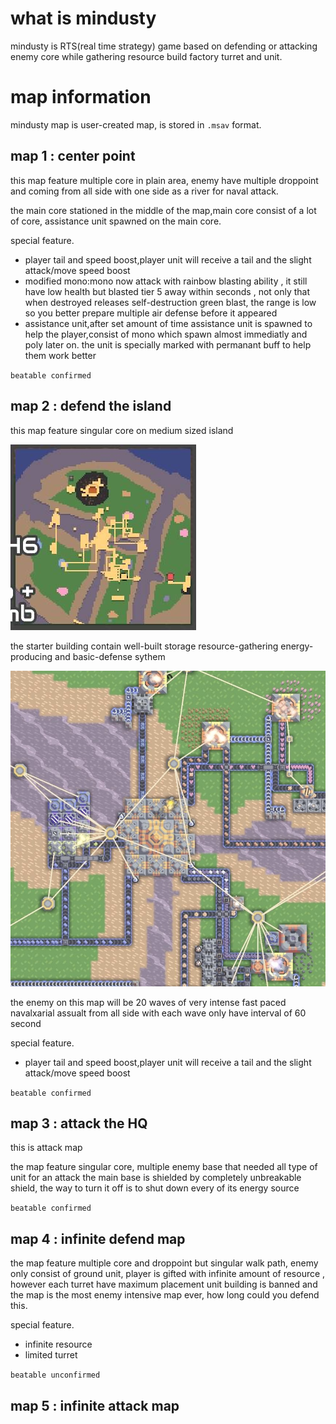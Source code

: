 # what is mindusty

mindusty is RTS(real time strategy) game based on defending or attacking enemy core while gathering resource build factory turret and unit.

# map information

mindusty map is user-created map, is stored in `.msav` format.

## map 1 : center point

this map feature multiple core in plain area, enemy have multiple droppoint and coming from all side with one side as a river for naval attack.  

the main core stationed in the middle of the map,main core consist of a lot of core, assistance unit spawned on the main core.

special feature. 

- player tail and speed boost,player unit will receive a tail and the slight attack/move speed boost
- modified mono:mono now attack with rainbow blasting ability , it still have low health but blasted tier 5 away within seconds , not only that when destroyed releases self-destruction green blast, the range is low so you better prepare multiple air defense before it appeared
- assistance unit,after set amount of time assistance unit is spawned to help the player,consist of mono which spawn almost immediatly and poly later on. the unit is specially marked with permanant buff to help them work better

`beatable confirmed`

## map 2 : defend the island

this map feature singular core on medium sized island

![defense island minimap](./image/defendTheIsland-minimap.jpg)

the starter building contain well-built storage resource-gathering energy-producing and basic-defense sythem

![defense island starter core](./image/defendTheIsland-core.jpg)

the enemy on this map will be 20 waves of very intense fast paced navalxarial assualt from all side with each wave only have interval of 60 second

special feature. 

- player tail and speed boost,player unit will receive a tail and the slight attack/move speed boost

`beatable confirmed`

## map 3 : attack the HQ

this is attack map

the map feature singular core, multiple enemy base that needed all type of unit for an attack the main base is shielded by completely unbreakable shield, the way to turn it off is to shut down every of its energy source

`beatable confirmed`

## map 4 : infinite defend map

the map feature multiple core and droppoint but singular walk path, enemy only consist of ground unit, player is gifted with infinite amount of resource , however each turret have maximum placement unit building is banned and the map is the most enemy intensive map ever, how long could you defend this. 

special feature.  

- infinite resource
- limited turret

`beatable unconfirmed`

## map 5 : infinite attack map
